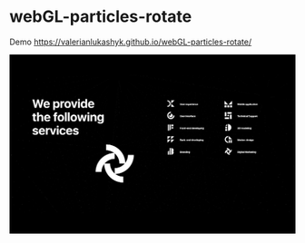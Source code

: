 ﻿# webGL-particles-rotate

Demo https://valerianlukashyk.github.io/webGL-particles-rotate/

![screenshot webGL animation](https://github.com/ValerianLukashyk/webGL-particles-rotate/blob/main/img/5.jpg?raw=true)

